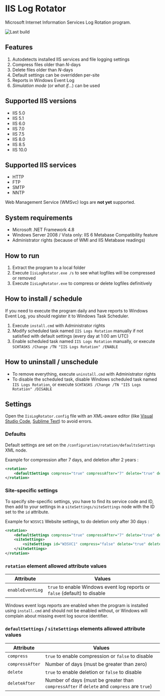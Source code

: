 ﻿# IIS Log Rotator
Microsoft Internet Information Services Log Rotation program.

![Last build](https://dev.azure.com/geeooff/IisLogRotator/_apis/build/status/Visual%20Studio%20Build?branchName=master)

## Features

1. Autodetects installed IIS services and file logging settings
2. Compress files older than _N_-days
3. Delete files older than _N_-days
4. Default settings can be overridden per-site
5. Reports in Windows Event Log
6. _Simulation mode_ (or _what if..._) can be used

## Supported IIS versions

* IIS 5.0
* IIS 5.1
* IIS 6.0
* IIS 7.0
* IIS 7.5
* IIS 8.0
* IIS 8.5
* IIS 10.0

## Supported IIS services

* HTTP
* FTP
* SMTP
* NNTP

Web Management Service (WMSvc) logs are __not yet__ supported.

## System requirements

* Microsoft .NET Framework 4.8
* Windows Server 2008 / Vista only: IIS 6 Metabase Compatibility feature
* Administrator rights (because of WMI and IIS Metabase readings)

## How to run

1. Extract the program to a local folder
2. Execute `IisLogRotator.exe /s` to see what logfiles will be compressed or removed
3. Execute `IisLogRotator.exe` to compress or delete logfiles definitively

## How to install / schedule

If you need to execute the program daily and have reports to Windows Event Log,
you should register it to Windows Task Scheduler.

1. Execute `install.cmd` with Administrator rights
2. Modify scheduled task named `IIS Logs Rotation` manually if not satisfied with default settings (every day at 1:00 am UTC)
3. Enable scheduled task named `IIS Logs Rotation` manually, or execute `SCHTASKS /Change /TN "IIS Logs Rotation" /ENABLE`

## How to uninstall / unschedule

* To remove everything, execute `uninstall.cmd` with Administrator rights
* To disable the scheduled task, disable Windows scheduled task named `IIS Logs Rotation`, or execute `SCHTASKS /Change /TN "IIS Logs Rotation" /DISABLE`

## Settings

Open the `IisLogRotator.config` file with an XML-aware editor (like [Visual Studio Code](http://code.visualstudio.com), [Sublime Text](http://www.sublimetext.com)) to avoid errors.

### Defaults

Default settings are set on the `/configuration/rotation/defaultsSettings` XML node.

Example for compression after 7 days, and deletion after 2 years :

```xml
<rotation>
	<defaultSettings compress="true" compressAfter="7" delete="true" deleteAfter="730"/>
</rotation>
```

### Site-specific settings

To specify site-specific settings, you have to find its service code and ID,
then add to your settings in a `siteSettings/siteSettings` node with the ID set to the `id` attribute.

Example for `W3SVC1` Website settings, to do deletion only after 30 days :

```xml
<rotation>
	<defaultSettings compress="true" compressAfter="7" delete="true" deleteAfter="730"/>
	<siteSettings>
		<siteSettings id="W3SVC1" compress="false" delete="true" deleteAfter="30"/>
	</siteSettings>
</rotation>
```

### `rotation` element allowed attribute values

| Attribute | Values |
| --- | --- |
| `enableEventLog` | `true` to enable Windows event log reports or `false` (default) to disable |

Windows event logs reports are enabled when the program is installed using `install.cmd` and should not be enabled without,
or Windows will complain about missing event log source identifier.

### `defaultSettings` / `siteSettings` elements allowed attribute values

| Attribute | Values |
| --- | --- |
| `compress` | `true` to enable compression or `false` to disable |
| `compressAfter` | Number of days (must be greater than zero) |
| `delete` | `true` to enable deletion or `false` to disable |
| `deleteAfter` | Number of days (must be greater than `compressAfter` if `delete` and `compress` are `true`) |